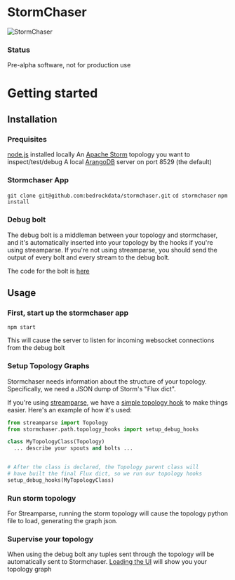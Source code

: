 # StormChaser

![StormChaser](http://i.imgur.com/rZVXLgS.jpg)

### Status

Pre-alpha software, not for production use

# Getting started

## Installation

### Prequisites

[node.js](https://nodejs.org/) installed locally
An [Apache Storm](http://storm.apache.org/) topology you want to inspect/test/debug
A local [ArangoDB](https://www.arangodb.com/) server on port 8529 (the default)

### Stormchaser App

`git clone git@github.com:bedrockdata/stormchaser.git`
`cd stormchaser`
`npm install`

### Debug bolt

The debug bolt is a middleman between your topology and stormchaser, and it's automatically inserted into your topology by the hooks if you're using streamparse. If you're not using streamparse, you should send the output of every bolt and every stream to the debug bolt.

The code for the bolt is [here](./bolts/debug.coffee)

## Usage

### First, start up the stormchaser app

`npm start`

This will cause the server to listen for incoming websocket connections from the debug bolt

### Setup Topology Graphs

Stormchaser needs information about the structure of your topology. Specifically, we need a JSON dump of Storm's "Flux dict".

If you're using [streamparse](https://github.com/Parsely/streamparse), we have a [simple topology hook](./streamparse/topology_hooks.py) to make things easier. Here's an example of how it's used:

```python
from streamparse import Topology
from stormchaser.path.topology_hooks import setup_debug_hooks

class MyTopologyClass(Topology)
  ... describe your spouts and bolts ...


# After the class is declared, the Topology parent class will 
# have built the final Flux dict, so we run our topology hooks
setup_debug_hooks(MyTopologyClass)
```

### Run storm topology

For Streamparse, running the storm topology will cause the topology python file to load, generating the graph json.

### Supervise your topology

When using the debug bolt any tuples sent through the topology will be automatically sent to Stormchaser. [Loading the UI](http://localhost:9821) will show you your topology graph
